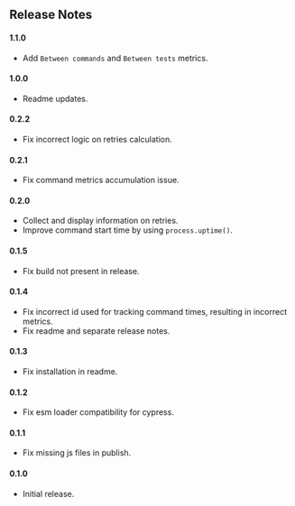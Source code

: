 ## Release Notes

#### 1.1.0

- Add `Between commands` and `Between tests` metrics.

#### 1.0.0

- Readme updates.

#### 0.2.2

- Fix incorrect logic on retries calculation.

#### 0.2.1

- Fix command metrics accumulation issue.

#### 0.2.0

- Collect and display information on retries.
- Improve command start time by using `process.uptime()`. 

#### 0.1.5

- Fix build not present in release. 

#### 0.1.4

- Fix incorrect id used for tracking command times, resulting in incorrect metrics.
- Fix readme and separate release notes.

#### 0.1.3

- Fix installation in readme.

#### 0.1.2

- Fix esm loader compatibility for cypress.

#### 0.1.1

- Fix missing js files in publish.

#### 0.1.0

- Initial release.
